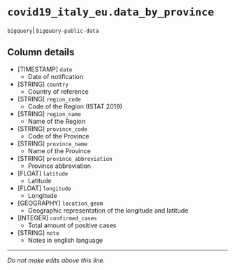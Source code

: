 # `covid19_italy_eu.data_by_province`
`bigquery`| `bigquery-public-data`

## Column details
* [TIMESTAMP] `date`
  - Date of notification
* [STRING]    `country`
  - Country of reference
* [STRING]    `region_code`
  - Code of the Region (ISTAT 2019)
* [STRING]    `region_name`
  - Name of the Region
* [STRING]    `province_code`
  - Code of the Province
* [STRING]    `province_name`
  - Name of the Province
* [STRING]    `province_abbreviation`
  - Province abbreviation
* [FLOAT]     `latitude`
  - Latitude
* [FLOAT]     `longitude`
  - Longitude
* [GEOGRAPHY] `location_geom`
  - Geographic representation of the longitude and latitude
* [INTEGER]   `confirmed_cases`
  - Total amount of positive cases
* [STRING]    `note`
  - Notes in english language

-------------------------------------------------------------------------------
*Do not make edits above this line.*
